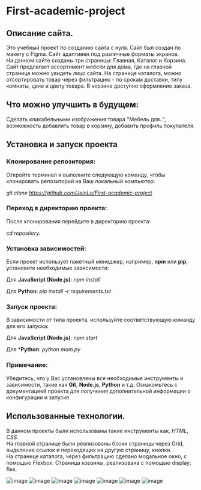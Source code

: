 # First-academic-project

## Описание сайта.
Это учебный проект по созданию сайта с нуля. Сайт был создан по макету с Figma. Сайт адаптивен под различные форматы экранов.  
На данном сайте созданы три страницы: Главная, Каталог и Корзина. Сайт предлагает ассортимент мебели для дома, где на главной странице можно увидеть лицо сайта.
На странице каталога, можно отсортировать товар через фильтрацию - по срокам доставки, типу комнаты, цене и цвету товара.
В корзине доступно оформление заказа.

## Что можно улучшить в будущем:
Сделать кликабельными изображения товара "Мебель для..", возможность добавлять товар в корзину, добавить профиль покупателя.

## Установка и запуск проекта

### Клонирование репозитория:
Откройте терминал и выполните следующую команду, чтобы клонировать репозиторий на Ваш локальный компьютер:

*git clone https://github.com/JeinLo/First-academic-project*

### Переход в директорию проекта:
После клонирования перейдите в директорию проекта:

*cd repository.*

### Установка зависимостей:
Если проект использует пакетный менеджер, например, **npm** или **pip**, установите необходимые зависимости:

Для **JavaScript (Node.js)**:
*npm install*

Для **Python**:
*pip install -r requirements.txt*

### Запуск проекта:
В зависимости от типа проекта, используйте соответствующую команду для его запуска:

Для **JavaScript (Node.js)**:
*npm start*

Для ***Python**:
*python main.py*

### Примечание:
Убедитесь, что у Вас установлены все необходимые инструменты и зависимости, такие как **Git**, **Node.js**, **Python** и т.д.
Ознакомьтесь с документацией проекта для получения дополнительной информации о конфигурации и запуске.

## Использованные технологии.

В данном проекты были использованы такие инструменты как, *HTML*, *CSS*.  
На главной странице были реализованы блоки страницы через Grid, выделение ссылок и переходящих на другую страницу, кнопки.  
На странице каталога, через фильтрацию сделано модальное окно, с помощью Flexbox.
Страница корзины, реализована с помощью display: flex.

![image](https://github.com/user-attachments/assets/8365fcd1-0ae9-49d1-87a7-5cb2ee480ce0)
![image](https://github.com/user-attachments/assets/c6738618-6319-4028-aa72-6112a9604b21)
![image](https://github.com/user-attachments/assets/c73c7294-134c-4f0c-9bb3-eb68c28952a6)
![image](https://github.com/user-attachments/assets/94409566-7ce9-4c46-8401-7634fdd583d4)
![image](https://github.com/user-attachments/assets/90adb08d-6cc6-49b9-9ecc-1b234f58d129)
![image](https://github.com/user-attachments/assets/365d0c3e-246d-4204-b153-e921a8e1a04c)
![image](https://github.com/user-attachments/assets/643e8a6c-b0b4-45d3-bc94-afaeddd2f1b5)







